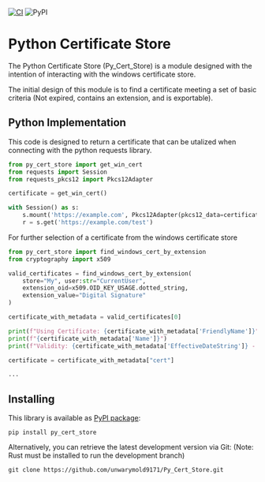 [![CI](https://github.com/unwarymold9171/Py_Cert_Store/actions/workflows/CI.yml/badge.svg)](https://github.com/unwarymold9171/Py_Cert_Store/actions/workflows/CI.yml)
![PyPI](https://img.shields.io/pypi/v/py_cert_store?link=https%3A%2F%2Fpypi.org%2Fproject%2Fpy-cert-store%2F)
<!-- ![PyPI - Downloads](https://img.shields.io/pypi/dm/py_cert_store) -->
<!-- The downloads badge seems to not be working at this time -->

# Python Certificate Store

The Python Certificate Store (Py_Cert_Store) is a module designed with the intention of interacting with the windows certificate store.

The initial design of this module is to find a certificate meeting a set of basic criteria (Not expired, contains an extension, and is exportable).

## Python Implementation

This code is designed to return a certificate that can be utalized when connecting with the python requests library.

```python
from py_cert_store import get_win_cert
from requests import Session
from requests_pkcs12 import Pkcs12Adapter

certificate = get_win_cert()

with Session() as s:
    s.mount('https://example.com', Pkcs12Adapter(pkcs12_data=certificate))
    r = s.get('https://example.com/test')
```

For further selection of a certificate from the windows certificate store 

```python
from py_cert_store import find_windows_cert_by_extension
from cryptography import x509

valid_certificates = find_windows_cert_by_extension(
    store="My", user:str="CurrentUser",
    extension_oid=x509.OID_KEY_USAGE.dotted_string,
    extension_value="Digital Signature"
)

certificate_with_metadata = valid_certificates[0]

print(f"Using Certificate: {certificate_with_metadata['FriendlyName']}")
print(f"{certificate_with_metadata['Name']}")
print(f"Validity: {certificate_with_metadata['EffectiveDateString']} - {certificate_with_metadata['ExpirationDateString']}")

certificate = certificate_with_metadata["cert"]

...
```
<!-- ```python
``` -->

## Installing

This library is available as [PyPI package](https://pypi.org/project/py-cert-store):

```
pip install py_cert_store
```

Alternatively, you can retrieve the latest development version via Git: (Note: Rust must be installed to run the development branch)

```
git clone https://github.com/unwarymold9171/Py_Cert_Store.git
```
